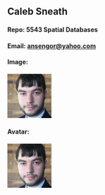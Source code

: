 ## Caleb Sneath
#### Repo: 5543 Spatial Databases
#### Email: ansengor@yahoo.com
#### Image:
<img src="CalebSneath.png" width="100">

#### Avatar:
<img src="CalebSneath.png" width="100">
